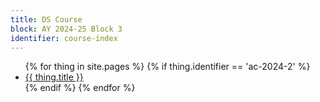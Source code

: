 ```yaml
---
title: DS Course
block: AY 2024-25 Block 3
identifier: course-index
---
```


<ul>
  {% for thing in site.pages %}
    {% if thing.identifier == 'ac-2024-2' %}
  <li>
    <a href="{{ thing.url }}">{{ thing.title }}</a>
  </li>
  {% endif %}
  {% endfor %}
</ul>
